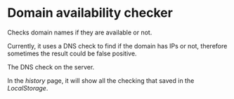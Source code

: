 # Domain availability checker

Checks domain names if they are available or not.

Currently, it uses a DNS check to find if the domain has IPs or not, therefore sometimes the result could be false positive.

The DNS check on the server.

In the _history_ page, it will show all the checking that saved in the _LocalStorage_.
